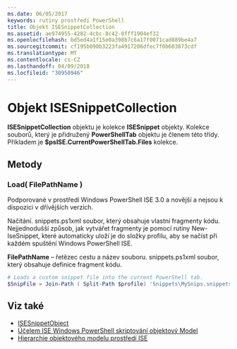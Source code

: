 ```yaml
---
ms.date: 06/05/2017
keywords: rutiny prostředí PowerShell
title: Objekt ISESnippetCollection
ms.assetid: ae974955-4282-4cbc-8c42-0fff1904ef32
ms.openlocfilehash: bd5ed4a1f15e0a398b7c6a17f0071cad889be4a7
ms.sourcegitcommit: cf195b090b3223fa4917206dfec7f0b603873cdf
ms.translationtype: MT
ms.contentlocale: cs-CZ
ms.lasthandoff: 04/09/2018
ms.locfileid: "30950946"
---
```

# <a name="the-isesnippetcollection-object"></a>Objekt ISESnippetCollection

**ISESnippetCollection** objektu je kolekce **ISESnippet** objekty. Kolekce souborů, který je přidružený **PowerShellTab** objektu je členem této třídy. Příkladem je **$psISE.CurrentPowerShellTab.Files** kolekce.

## <a name="methods"></a>Metody

### <a name="load-filepathname-"></a>Load\( FilePathName \)

Podporované v prostředí Windows PowerShell ISE 3.0 a novější a nejsou k dispozici v dřívějších verzích.

Načítání. snippets.ps1xml soubor, který obsahuje vlastní fragmenty kódu. Nejjednodušší způsob, jak vytvářet fragmenty je pomocí rutiny New-IseSnippet, které automaticky uloží je do složky profilu, aby se načíst při každém spuštění Windows PowerShell ISE.

**FilePathName** – řetězec cestu a název souboru. snippets.ps1xml soubor, který obsahuje definice fragment kódu.

```powershell
# Loads a custom snippet file into the current PowerShell tab.
$SnipFile = Join-Path ( Split-Path $profile) 'Snippets\MySnips.snippets.ps1xml' $psISE.CurrentPowerShellTab.Snippets.Add($SnipPath)
```

## <a name="see-also"></a>Viz také

- [ISESnippetObject](The-ISESnippetObject.md)
- [Účelem ISE Windows PowerShell skriptování objektový Model](Purpose-of-the-Windows-PowerShell-ISE-Scripting-Object-Model.md)
- [Hierarchie objektového modelu prostředí ISE](The-ISE-Object-Model-Hierarchy.md)